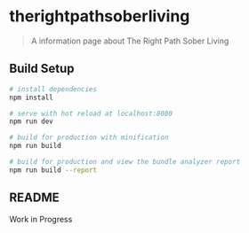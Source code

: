 # therightpathsoberliving

> A information page about The Right Path Sober Living

## Build Setup

``` bash
# install dependencies
npm install

# serve with hot reload at localhost:8080
npm run dev

# build for production with minification
npm run build

# build for production and view the bundle analyzer report
npm run build --report
```

## README
Work in Progress
